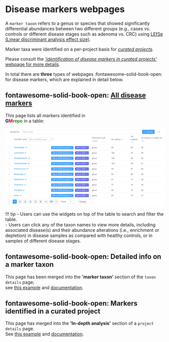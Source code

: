 
# Disease markers webpages

A `marker taxon` refers to a genus or species that showed significantly differential abundances between two different groups (e.g., cases vs. controls or different disease stages such as adenoma vs. CRC) using 
[LEfSe (Linear discriminant analysis effect size)](https://www.ncbi.nlm.nih.gov/pubmed/21702898).

Marker taxa were identified on a per-project basis for [*curated projects*](https://gmrepo2025.humangut.info:8443/data/curatedProjects).

Please consult the [*'identification of disease markers in curated projects'* webpage for more details](../materialsandmethods/indepthanalyses).

In total there are **three** types of webpages :fontawesome-solid-book-open: for disease markers, which are explained in detail below.

## fontawesome-solid-book-open: [All disease markers](https://gmrepo2025.humangut.info:8443/taxon/marker)

This page lists all markers identified in  
<b><span style="color:darkblue">G</span><span style="color:red">M</span><span style="color:forestgreen">repo</span></b> in a table:

![Marker Taxa Table](images/markercentricpages/marker_taxa_table2.png)

!!! tip
    - Users can use the widgets on top of the table to search and filter the table.  
    - Users can click any of the taxon names to view more details, including associated disease(s) and their abundance alterations (i.e., enrichment or depletion) in disease samples as compared with healthy controls, or in samples of different disease stages.

## fontawesome-solid-book-open: Detailed info on a marker taxon

This page has been merged into the **'marker taxon'** section of the `taxon details` page;  
see [this example](https://gmrepo2025.humangut.info:8443/taxon/851) and [documentation](microbecentricpages).

## fontawesome-solid-book-open: Markers identified in a curated project

This page has merged into the **'In-depth analysis'** section of a `project details` page.  
See [this example](https://gmrepo2025.humangut.info:8443/data/project/PRJNA658160) and [documentation](projectandrunpages).

